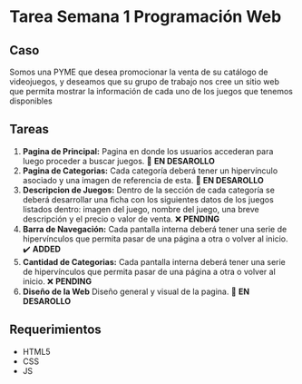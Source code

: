 # Tarea Semana 1 Programación Web

## Caso
Somos una PYME que desea promocionar la venta de su catálogo de videojuegos, 
y deseamos que su grupo de trabajo nos cree un sitio web que permita 
mostrar la información de cada uno de los juegos que tenemos disponibles

## Tareas
1. **Pagina de Principal:** Pagina en donde los usuarios accederan para luego proceder a buscar juegos. 🔨 **EN DESAROLLO**
2. **Pagina de Categorias:** Cada categoría deberá tener un hipervínculo asociado y una imagen de referencia de esta. 🔨 **EN DESAROLLO**
3. **Descripcion de Juegos:** Dentro de la sección de cada categoría se deberá desarrollar una ficha con los siguientes datos de los juegos listados dentro: imagen del juego, nombre del juego, una breve descripción y el precio o valor de venta. ❌ **PENDING**
4. **Barra de Navegación:** Cada pantalla interna deberá tener una serie de hipervínculos que permita pasar de una página a otra o volver al inicio. ✔️ **ADDED**
5. **Cantidad de Categorias:** Cada pantalla interna deberá tener una serie de hipervínculos que permita pasar de una página a otra o volver al inicio. ❌ **PENDING**
6. **Diseño de la Web** Diseño general y visual de la pagina. 🔨 **EN DESAROLLO**

## Requerimientos

- HTML5
- CSS
- JS
